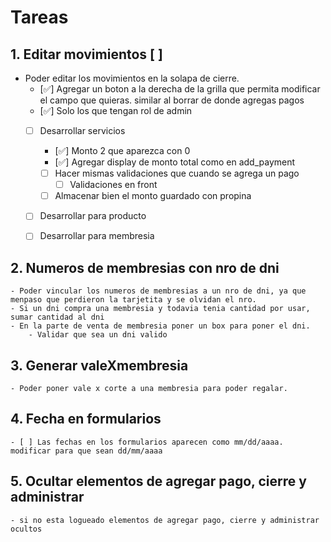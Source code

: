 # Tareas

## 1. Editar movimientos [ ]
- Poder editar los movimientos en la solapa de cierre. 
    - [✅] Agregar un boton a la derecha de la grilla que permita modificar el campo que quieras. similar al borrar de donde agregas pagos
    - [✅] Solo los que tengan rol de admin
    - [ ] Desarrollar servicios
        - [✅] Monto 2 que aparezca con 0
        - [✅] Agregar display de monto total como en add_payment
        - [ ] Hacer mismas validaciones que cuando se agrega un pago
            - [ ] Validaciones en front
        - [ ] Almacenar bien el monto guardado con propina
    - [ ] Desarrollar para producto
    - [ ] Desarrollar para membresia


## 2. Numeros de membresias con nro de dni
    - Poder vincular los numeros de membresias a un nro de dni, ya que menpaso que perdieron la tarjetita y se olvidan el nro. 
    - Si un dni compra una membresia y todavia tenia cantidad por usar, sumar cantidad al dni
    - En la parte de venta de membresia poner un box para poner el dni. 
        - Validar que sea un dni valido


## 3. Generar valeXmembresia
    - Poder poner vale x corte a una membresia para poder regalar. 


## 4. Fecha en formularios
    - [ ] Las fechas en los formularios aparecen como mm/dd/aaaa. modificar para que sean dd/mm/aaaa

## 5. Ocultar elementos de agregar pago, cierre y administrar 
    - si no esta logueado elementos de agregar pago, cierre y administrar ocultos


